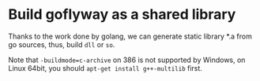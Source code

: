 # Build goflyway as a shared library

Thanks to the work done by golang, we can generate static library *.a from go sources, thus, build `dll` or `so`.

Note that `-buildmode=c-archive` on 386 is not supported by Windows, on Linux 64bit, you should `apt-get install g++-multilib` first.